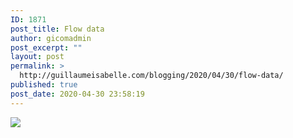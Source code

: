 ```yaml
---
ID: 1871
post_title: Flow data
author: gicomadmin
post_excerpt: ""
layout: post
permalink: >
  http://guillaumeisabelle.com/blogging/2020/04/30/flow-data/
published: true
post_date: 2020-04-30 23:58:19
---
```

<img src="///private/var/mobile/Containers/Shared/AppGroup/08F8F586-54B3-4001-8BB1-570AAB450BA1/Media/image_4421f517-4db2-4bf3-9884-e0831b9186b8.img_9028.png" class="size-full" />